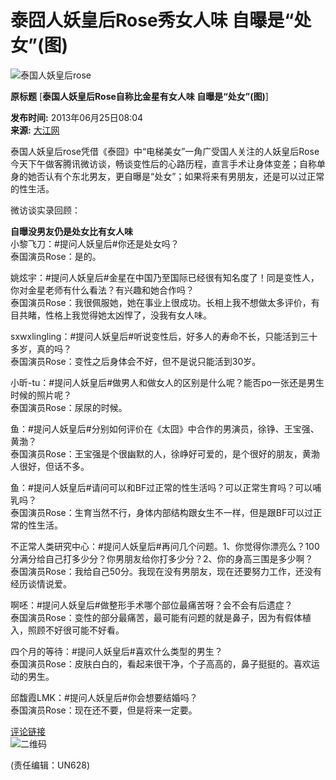 # 泰囧人妖皇后Rose秀女人味 自曝是“处女”(图)

![泰国人妖皇后rose](https://photocdn.sohu.com/20130625/Img379807059.jpg)

**原标题** [**泰国人妖皇后Rose自称比金星有女人味 自曝是“处女”(图)**]

**发布时间:** 2013年06月25日08:04  
**来源:** [大江网](https://ent.jxnews.com.cn/system/2013/06/25/012483938.shtml)

泰国人妖皇后rose凭借《泰囧》中“电梯美女”一角广受国人关注的人妖皇后Rose今天下午做客腾讯微访谈，畅谈变性后的心路历程，直言手术让身体变差；自称单身的她否认有个东北男友，更自曝是“处女”；如果将来有男朋友，还是可以过正常的性生活。

微访谈实录回顾：

**自曝没男友仍是处女比有女人味**  
小黎飞刀：#提问人妖皇后#你还是处女吗？  
泰国演员Rose：是的。  

姚炫宇：#提问人妖皇后#金星在中国乃至国际已经很有知名度了！同是变性人，你对金星老师有什么看法？有兴趣和她合作吗？  
泰国演员Rose：我很佩服她，她在事业上很成功。长相上我不想做太多评价，有目共睹，性格上我觉得她太凶悍了，没我有女人味。  

sxwxlingling：#提问人妖皇后#听说变性后，好多人的寿命不长，只能活到三十多岁，真的吗？  
泰国演员Rose：变性之后身体会不好，但不是说只能活到30岁。  

小昕-tu：#提问人妖皇后#做男人和做女人的区别是什么呢？能否po一张还是男生时候的照片呢？  
泰国演员Rose：尿尿的时候。  

鱼：#提问人妖皇后#分别如何评价在《太囧》中合作的男演员，徐铮、王宝强、黄渤？  
泰国演员Rose：王宝强是个很幽默的人，徐峥好可爱的，是个很好的朋友，黄渤人很好，但话不多。  

鱼：#提问人妖皇后#请问可以和BF过正常的性生活吗？可以正常生育吗？可以哺乳吗？  
泰国演员Rose：生育当然不行，身体内部结构跟女生不一样，但是跟BF可以过正常的性生活。  

不正常人类研究中心：#提问人妖皇后#再问几个问题。1、你觉得你漂亮么？100分满分给自己打多少分？你男朋友给你打多少分？2、你的身高三围是多少啊？  
泰国演员Rose：我给自己50分。我现在没有男朋友，现在还要努力工作，还没有经历谈情说爱。  

啊呸：#提问人妖皇后#做整形手术哪个部位最痛苦呀？会不会有后遗症？  
泰国演员Rose：变性的部分最痛苦，最可能有问题的就是鼻子，因为有假体植入，照顾不好很可能不好看。  

四个月的等待：#提问人妖皇后#喜欢什么类型的男生？  
泰国演员Rose：皮肤白白的，看起来很干净，个子高高的，鼻子挺挺的。喜欢运动的男生。  

邱馥霞LMK：#提问人妖皇后#你会想要结婚吗？  
泰国演员Rose：现在还不要，但是将来一定要。

[评论链接](https://pinglun.sohu.com/s379807058.html)  
![二维码](https://s1.rr.itc.cn/qrcode/m/n/379807058.png)

(责任编辑：UN628)